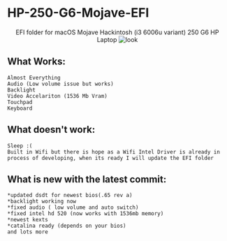 # HP-250-G6-Mojave-EFI


<p align="center">
  EFI folder for macOS Mojave Hackintosh (i3 6006u variant) 250 G6 HP Laptop
<img src="https://i.imgur.com/vDsWHia.png" alt="look">
</p>

## What Works:
```
Almost Everything
Audio (Low volume issue but works)
Backlight 
Video Accelariton (1536 Mb Vram)
Touchpad
Keyboard
```
## What doesn't work:
```
Sleep :(
Built in Wifi but there is hope as a Wifi Intel Driver is already in process of developing, when its ready I will update the EFI folder
```

## What is new with the latest commit:
```
*updated dsdt for newest bios(.65 rev a)
*backlight working now
*fixed audio ( low volume and auto switch)
*fixed intel hd 520 (now works with 1536mb memory)
*newest kexts
*catalina ready (depends on your bios)
and lots more 
```
